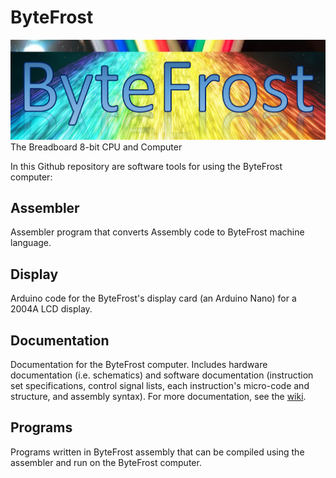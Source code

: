 # ByteFrost 
![ByteFrost Logo](Logo.png)
The Breadboard 8-bit CPU and Computer

In this Github repository are software tools for using the ByteFrost computer:

## Assembler
Assembler program that converts Assembly code to ByteFrost machine language.

## Display
Arduino code for the ByteFrost's display card (an Arduino Nano) for a 2004A LCD display.

## Documentation
Documentation for the ByteFrost computer. Includes hardware documentation (i.e. schematics) and software documentation (instruction set specifications, control signal lists, each instruction's micro-code and structure, and assembly syntax). For more documentation, see the [wiki](https://github.com/gilkeidar/ByteFrost/wiki).

## Programs
Programs written in ByteFrost assembly that can be compiled using the assembler and run on the ByteFrost computer.
